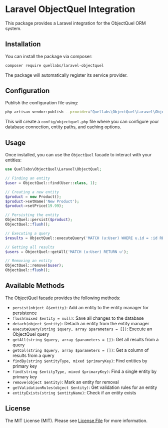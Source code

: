 # Laravel ObjectQuel Integration

This package provides a Laravel integration for the ObjectQuel ORM system.

## Installation

You can install the package via composer:

```bash
composer require quellabs/laravel-objectquel
```

The package will automatically register its service provider.

## Configuration

Publish the configuration file using:

```bash
php artisan vendor:publish --provider="Quellabs\ObjectQuel\Laravel\ObjectQuelServiceProvider" --tag="objectquel-config"
```

This will create a `config/objectquel.php` file where you can configure your database connection, entity paths, and caching options.

## Usage

Once installed, you can use the `ObjectQuel` facade to interact with your entities:

```php
use Quellabs\ObjectQuel\Laravel\ObjectQuel;

// Finding an entity
$user = ObjectQuel::find(User::class, 1);

// Creating a new entity
$product = new Product();
$product->setName('New Product');
$product->setPrice(19.99);

// Persisting the entity
ObjectQuel::persist($product);
ObjectQuel::flush();

// Executing a query
$results = ObjectQuel::executeQuery('MATCH (u:User) WHERE u.id = :id RETURN u', ['id' => 1]);

// Getting all results
$users = ObjectQuel::getAll('MATCH (u:User) RETURN u');

// Removing an entity
ObjectQuel::remove($user);
ObjectQuel::flush();
```

## Available Methods

The ObjectQuel facade provides the following methods:

- `persist(object &$entity)`: Add an entity to the entity manager for persistence
- `flush(mixed $entity = null)`: Save all changes to the database
- `detach(object $entity)`: Detach an entity from the entity manager
- `executeQuery(string $query, array $parameters = [])`: Execute an ObjectQuel query
- `getAll(string $query, array $parameters = [])`: Get all results from a query
- `getCol(string $query, array $parameters = [])`: Get a column of results from a query
- `findBy(string $entityType, mixed $primaryKey)`: Find entities by primary key
- `find(string $entityType, mixed $primaryKey)`: Find a single entity by primary key
- `remove(object $entity)`: Mark an entity for removal
- `getValidationRules(object $entity)`: Get validation rules for an entity
- `entityExists(string $entityName)`: Check if an entity exists

## License

The MIT License (MIT). Please see [License File](LICENSE.md) for more information.